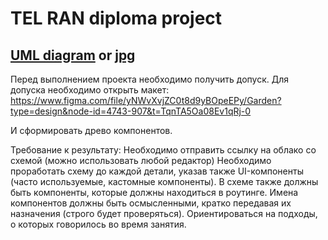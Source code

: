 # TEL RAN diploma project

## [UML diagram](https://drive.google.com/file/d/1OJCJnwSo_TIaP-eDAAK3Pq3j1Pl-Y-Gn/view?usp=sharing) or [jpg](./assets/shop.jpg)


Перед выполнением проекта необходимо получить допуск. 
Для допуска необходимо открыть макет:
https://www.figma.com/file/yNWvXvjZC0t8d9yBOpeEPy/Garden?type=design&node-id=4743-907&t=TqnTA5Oa08Ev1qRj-0

И сформировать древо компонентов. 

Требование к результату:
Необходимо отправить ссылку на облако со схемой (можно использовать любой редактор)
Необходимо проработать схему до каждой детали, указав также UI-компоненты (часто используемые, кастомные компоненты). В схеме также должны быть компоненты, которые должны находиться в роутинге. 
Имена компонентов должны быть осмысленными, кратко передавая их назначения (строго будет проверяться). Ориентироваться на подходы, о которых говорилось во время занятия.
